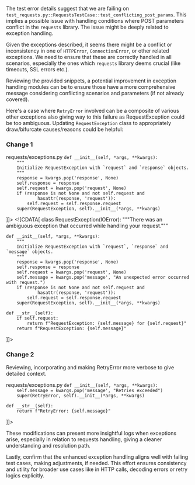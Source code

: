 The test error details suggest that we are failing on `test_requests.py::RequestsTestCase::test_conflicting_post_params`. This implies a possible issue with handling conditions where POST parameters conflict in the `requests` library. The issue might be deeply related to exception handling. 

Given the exceptions described, it seems there might be a conflict or inconsistency in one of `HTTPError`, `ConnectionError`, or other related exceptions. We need to ensure that these are correctly handled in all scenarios, especially the ones which `requests` library deems crucial (like timeouts, SSL errors etc.).

Reviewing the provided snippets, a potential improvement in exception handling modules can be to ensure those have a more comprehensive message considering conflicting scenarios and parameters (if not already covered).

Here's a case where `RetryError` involved can be a composite of various other exceptions also giving way to this failure as RequestException could be too ambiguous. Updating `RequestException` class to appropriately draw/bifurcate causes/reasons could be helpful:

### Change 1

<change>
<file change-number-for-this-file="1">requests/exceptions.py</file>
<original line-count="14" no-ellipsis="true"><![CDATA[
class RequestException(IOError):
    """There was an ambiguous exception that occurred while handling your
    request."""

    def __init__(self, *args, **kwargs):
        """
        Initialize RequestException with `request` and `response` objects.
        """
        response = kwargs.pop('response', None)
        self.response = response
        self.request = kwargs.pop('request', None)
        if (response is not None and not self.request and
                hasattr(response, 'request')):
            self.request = self.response.request
        super(RequestException, self).__init__(*args, **kwargs)
]]></original>
<modified no-ellipsis="true"><![CDATA[
class RequestException(IOError):
    """There was an ambiguous exception that occurred while handling your
    request."""

    def __init__(self, *args, **kwargs):
        """
        Initialize RequestException with `request`, `response` and `message` objects.
        """
        response = kwargs.pop('response', None)
        self.response = response
        self.request = kwargs.pop('request', None)
        self.message = kwargs.pop('message', "An unexpected error occurred with request.")
        if (response is not None and not self.request and
                hasattr(response, 'request')):
            self.request = self.response.request
        super(RequestException, self).__init__(*args, **kwargs)

    def __str__(self):
        if self.request:
            return f"RequestException: {self.message} for {self.request}"
        return f"RequestException: {self.message}"
]]></modified>
</change>

### Change 2

Reviewing, incorporating and making RetryError more verbose to give detailed context.

<change>
<file change-number-for-this-file="2">requests/exceptions.py</file>
<original line-count="14" no-ellipsis="true"><![CDATA[
class RetryError(RequestException):
    """Custom retries logic failed"""
]]></original>
<modified no-ellipsis="true"><![CDATA[
class RetryError(RequestException):
    """Custom retries logic failed"""

    def __init__(self, *args, **kwargs):
        self.message = kwargs.pop('message', "Retries exceeded")
        super(RetryError, self).__init__(*args, **kwargs)

    def __str__(self):
        return f"RetryError: {self.message}"
]]></modified>
</change>

These modifications can present more insightful logs when exceptions arise, especially in relation to requests handling, giving a cleaner understanding and resolution path.

Lastly, confirm that the enhanced exception handling aligns well with failing test cases, making adjustments, if needed. This effort ensures consistency and utility for broader use cases like in HTTP calls, decoding errors or retry logics explicitly.